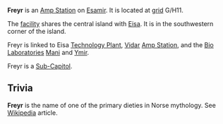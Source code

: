 **Freyr** is an [Amp Station](../locations/Amp_Station.md) on
[Esamir](../locations/Esamir.md). It is located at
[grid](../terminology/Map_grid.md) G/H11.

The [facility](../locations/Facilities.md) shares the central island with [Eisa](Eisa.md). It
is in the southwestern corner of the island.

Freyr is linked to Eisa [Technology Plant](../locations/Technology_Plant.md),
[Vidar](Vidar.md) [Amp Station](../locations/Amp_Station.md), and the
[Bio Laboratories](../locations/Bio_Laboratory.md) [Mani](Mani.md) and
[Ymir](Ymir.md).

Freyr is a [Sub-Capitol](../locations/Sub-Capitol.md).

## Trivia

**Freyr** is the name of one of the primary dieties in Norse mythology. See
[Wikipedia](http://en.wikipedia.org/wiki/Freyr) article.


